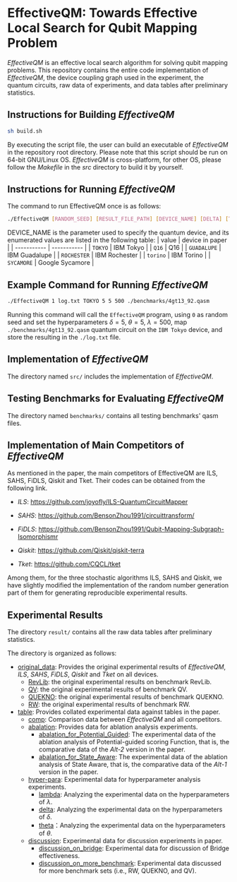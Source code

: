 # EffectiveQM: Towards Effective Local Search for Qubit Mapping Problem

*EffectiveQM* is an effective local search algorithm for solving qubit mapping problems. This repository contains the entire code implementation of *EffectiveQM*, the device coupling graph used in the experiment, the quantum circuits, raw data of experiments, and data tables after preliminary statistics.

## Instructions for Building *EffectiveQM*

```bash
sh build.sh	
```

By executing the script file, the user can build an executable of *EffectiveQM* in the repository root directory. Please note that this script should be run on 64-bit GNU/Linux OS. *EffectiveQM* is cross-platform, for other OS, please follow the *Makefile* in the *src* directory to build it by yourself.

## Instructions for Running *EffectiveQM*

The command to run EffectiveQM once is as follows:

```bash
./EffectiveQM [RANDOM_SEED] [RESULT_FILE_PATH] [DEVICE_NAME] [DELTA] [THETA] [LAMBDA] [QASM_FILE_PATH]
```

DEVICE_NAME is the parameter used to specify the quantum device, and its enumerated values are listed in the following table:
| value      | device in paper |
| ----------- | ----------- |
| `TOKYO`      | IBM Tokyo       |
| `Q16`   | Q16        |
| `GUADALUPE`      | IBM Guadalupe       |
| `ROCHESTER`   | IBM Rochester        |
| `torino`      | IBM Torino       |
| `SYCAMORE`   | Google Sycamore        |

## Example Command for Running *EffectiveQM*

```bash
./EffectiveQM 1 log.txt TOKYO 5 5 500 ./benchmarks/4gt13_92.qasm
```

Running this command will call the `EffectiveQM` program, using `0` as random seed and set the hyperparameters $\delta=5$, $\theta=5$, $\lambda=500$, map `./benchmarks/4gt13_92.qasm` quantum circuit on the `IBM Tokyo` device, and store the resulting in the `./log.txt` file.
## Implementation of *EffectiveQM*

The directory named `src/` includes the implementation of *EffectiveQM*. 

## Testing Benchmarks for Evaluating *EffectiveQM*

The directory named `benchmarks/` contains all testing benchmarks' qasm files. 

## Implementation of Main Competitors of *EffectiveQM*

As mentioned in the paper, the main competitors of EffectiveQM are ILS, SAHS, FiDLS, Qiskit and Tket. Their codes can be obtained from the following link.

- *ILS*: https://github.com/joyofly/ILS-QuantumCircuitMapper

- *SAHS*: https://github.com/BensonZhou1991/circuittransform/

- *FiDLS*: https://github.com/BensonZhou1991/Qubit-Mapping-Subgraph-Isomorphismr

- *Qiskit*: https://github.com/Qiskit/qiskit-terra

- *Tket*: https://github.com/CQCL/tket

Among them, for the three stochastic algorithms ILS, SAHS and Qiskit, we have slightly modified the implementation of the random number generation part of them for generating reproducible experimental results.

## Experimental Results

The directory `result/` contains all the raw data tables after preliminary statistics. 

The directory is organized as follows:

- [original_data](https://github.com/chuanluocs/EffectiveQM/tree/main/result/original_data): Provides the original experimental results of *EffectiveQM*, *ILS*, *SAHS*, *FiDLS*, *Qiskit* and *Tket* on all devices.
  - [RevLib](https://github.com/chuanluocs/EffectiveQM/tree/main/result/original_data/RevLib): the original experimental results on benchmark RevLib.
  - [QV](https://github.com/chuanluocs/EffectiveQM/tree/main/result/original_data/QV): the original experimental results of benchmark QV.
  - [QUEKNO](https://github.com/chuanluocs/EffectiveQM/tree/main/result/original_data/QUEKNO): the original experimental results of benchmark QUEKNO.
  - [RW](https://github.com/chuanluocs/EffectiveQM/tree/main/result/original_data/RW): the original experimental results of benchmark RW.
- [table](https://github.com/chuanluocs/EffectiveQM/tree/main/result/table): Provides collated experimental data against tables in the paper.
  - [comp](https://github.com/chuanluocs/EffectiveQM/tree/main/result/table/comp): Comparison data between *EffectiveQM* and all competitors.
  - [abalation](https://github.com/chuanluocs/EffectiveQM/tree/main/result/table/abalation): Provides data for ablation analysis experiments.
    - [abalation_for_Potential_Guided](https://github.com/chuanluocs/EffectiveQM/tree/main/result/table/abalation/abalation_for_Potential_Guided): The experimental data of the ablation analysis of Potential-guided scoring Function, that is, the comparative data of the *Alt-2* version in the paper.
    - [abalation_for_State_Aware](https://github.com/chuanluocs/EffectiveQM/tree/main/result/table/abalation/abalation_for_State_Aware): The experimental data of the ablation analysis of State Aware, that is, the comparative data of the *Alt-1* version in the paper.
  - [hyper-para](https://github.com/chuanluocs/EffectiveQM/tree/main/result/table/hyper-para): Experimental data for hyperparameter analysis experiments.
    - [lambda](https://github.com/chuanluocs/EffectiveQM/tree/main/result/table/hyper-para/lambda): Analyzing the experimental data on the hyperparameters of $\lambda$.
    - [delta](https://github.com/chuanluocs/EffectiveQM/tree/main/result/table/hyper-para/delta): Analyzing the experimental data on the hyperparameters of $\delta$.
    - [theta](https://github.com/chuanluocs/EffectiveQM/tree/main/result/table/hyper-para/theta)：Analyzing the experimental data on the hyperparameters of $\theta$.
  - [discussion](https://github.com/chuanluocs/EffectiveQM/tree/main/result/table/discussion): Experimental data for discussion experiments in paper.
    - [discussion_on_bridge](https://github.com/chuanluocs/EffectiveQM/tree/main/result/table/discussion/discussion_on_bridge): Experimental data for discussion of Bridge effectiveness.
    - [discussion_on_more_benchmark](https://github.com/chuanluocs/EffectiveQM/tree/main/result/table/discussion/discussion_on_more_benchmark): Experimental data discussed for more benchmark sets (i.e., RW, QUEKNO, and QV).